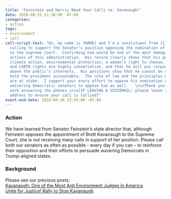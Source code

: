 ```yaml
---
title: 'Feinstein and Harris Need Your Calls re: Kavanaugh!'
date: 2018-08-22 11:38:00 -07:00
categories:
- action
tags:
- environment
- call
call-script-text: "Hi, my name is [NAME] and I'm a constituent from [CITY].\n\nI am
  calling to support the Senator’s position opposing the nomination of Brett Kavanaugh
  to the Supreme Court.  Confirming him would be one of the most damaging long-term
  actions of this administration.  His record clearly shows that his positions on
  climate action, environmental protection, a woman’s right to choose, health care,
  and LGBTQ rights are highly conservative, and that he will put corporate interests
  above the public’s interests.  His positions show that he cannot be counted on to
  hold the president accountable.  The rule of law and the principles of our democracy
  are at stake.  I support your every effort to oppose his nomination and to persuade
  waivering Democratic senators to oppose him as well.   \n\nThank you for your hard
  work answering the phones.\n\n[IF LEAVING A VOICEMAIL: please leave your full street
  address to ensure your call is tallied]"
event-end-date: 2018-09-30 23:59:00 -07:00
---
```


### Action
We have learned from Senator Feinstein’s state director that, although Feinstein opposes the appointment of Brett Kavanaugh to the Supreme Court, she is not receiving many calls in support of her position.  Please call both our senators as often as possible - every day if you can - to reinforce their opposition and their efforts to persuade wavering Democrats in Trump-aligned states.  

### Background
Please see our previous posts:  
[Kavanaugh: One of the Most Anti Environment Judges in America](https://indivisibleberkeley.org/action/kavanaugh-one-of-the-most-anti-environment-judges-in-america)  
[Unite for Justice! Rally to Stop Kavanaugh](https://indivisibleberkeley.org/event/unite-for-justice-rally-to-stop-kavanaugh)  
